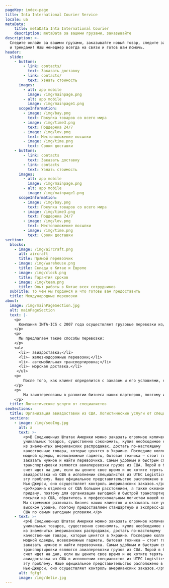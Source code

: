 ```yaml
---
pageKey: index-page
title: Inta International Courier Service
locale: ua
metaData:
    title: metaData Inta International Courier
    description: metaData за вашими грузами, заказывайте
description: >-
  Следите онлайн за вашими грузами, заказывайте новый товар, следите за скидками
  и трендами! Наш менеджер всегда на связи и готов вам помочь.
header:
  slide:
    - buttons:
        - link: contacts/
          text: Заказать доставку
        - link: contacts/
          text: Узнать стоимость
      images:
        - alt: app mobile
          image: /img/mainpage.png
        - alt: app mobile
          image: /img/mainpage1.png
      scopeInformation:
        - image: /img/bay.png
          text: Покупка товаров со всего мира
        - image: /img/time3.png
          text: Поддержка 24/7
        - image: /img/lov.png
          text: Местоположение посылки
        - image: /img/time.png
          text: Сроки доставки
    - buttons:
        - link: contacts
          text: Заказать доставку
        - link: contacts
          text: Узнать стоимость
      images:
        - alt: app mobile
          image: /img/mainpage.png
        - alt: app mobile
          image: /img/mainpage1.png
      scopeInformation:
        - image: /img/bay.png
          text: Покупка товаров со всего мира
        - image: /img/time3.png
          text: Поддержка 24/7
        - image: /img/lov.png
          text: Местоположение посылки
        - image: /img/time.png
          text: Сроки доставки
section:
  blocks:
    - image: /img/aircraft.png
      alt: aircraft
      title: Прямой перевозчик
    - image: /img/warehouse.png
      title: Склады в Китае и Европе
    - image: /img/clock.png
      title: Гарантия сроков
    - image: /img/team.png
      title: Опыт работы в Китае всех сотрудников
  subTitle: то чем мы гордимся и что готовы вам предоставить
  title: Международные перевозки
about:
  image: /img/mainPageSection.jpg
  alt: mainPageSection
  text: |-
    <p>
      Компания INTA-ICS с 2007 года осуществляет грузовые перевозки из/в Украину, страны Европы, Азии, США. Мы предлагаем своим клиентам профессиональную логистику, гибкие цены и качественный сервис. Наша команда профессионалов берется за задачи любой сложности, предлагая современные и выгодные решения по перевозке грузов по всему миру. В нашей досягаемости все крупнейшие и популярнейшие рынки: Китай, Гонконг, США, Европа, Турция, Индия, Тайвань и другие.
    </p>
    <p>    
      Мы предлагаем такие способы перевозки:
    </p>
    <ul>
      <li>- авиадоставка;</li>
      <li>- железнодорожные перевозки;</li>
      <li>- автомобильная транспортировка;</li>
      <li>- морская доставка.</li>
     </ul>
    <p>
        После того, как клиент определится с заказом и его условиями, наши логисты приготовят самый выгодный маршрут следования — доступный, безопасный и краткий. Благодаря сети представительств по всему миру и сотрудничеству с крупными транспортными компаниями, мы отладили процессы перевозки грузов из/в Украину и другие страны.
    </p>
    <p>
        Мы заинтересованы в развитии бизнеса наших партнеров, поэтому используем все возможности, чтобы предоставить качественный сервис.
    </p>
  title: Логистические услуги от специалистов
seoSections:
  title: Организация авиадоставки из США. Логистические услуги от специалистов
  sections:
    - image: /img/seoImg.jpg
      alt: a
      text: >-
        <p>В Соединенных Штатах Америки можно заказать огромное количество
        уникальных товаров, существенно сэкономить, купив необходимое на одной
        из знаменитых американских распродажах, достать по-настоящему
        качественные товары, которые ценятся в Украине. Последние коллекции
        модной одежды, всевозможные гаджеты, бытовая техника — стоит только
        заказать нужное и найти перевозчика. Самым удобным и быстрым способом
        транспортировки являются авиаперевозки грузов из США. Порой в бизнесе
        счет идет на дни, если вы цените свое время и не хотите терять момент,
        авиадоставка из США в исполнении специалистов из UTEC Logistics решит
        эту проблему. Наше официальное представительство расположено в
        Нью-Джерси, оно осуществляет контроль американских заказов.</p>
        <p>Украина отделена от США большим расстоянием, а также океаном в
        придачу, поэтому для организации выгодной и быстрой транспортировки
        посылки из США, обратитесь к профессиональным логистам нашей компании.
        Мы стремимся развивать бизнес наших клиентов и оказывать все услуги на
        высоком уровне, поэтому предоставляем стандартную и экспресс-доставку из
        США по самым выгодным условиям.</p>
    - text: >-
        <p>В Соединенных Штатах Америки можно заказать огромное количество
        уникальных товаров, существенно сэкономить, купив необходимое на одной
        из знаменитых американских распродажах, достать по-настоящему
        качественные товары, которые ценятся в Украине. Последние коллекции
        модной одежды, всевозможные гаджеты, бытовая техника — стоит только
        заказать нужное и найти перевозчика. Самым удобным и быстрым способом
        транспортировки являются авиаперевозки грузов из США. Порой в бизнесе
        счет идет на дни, если вы цените свое время и не хотите терять момент,
        авиадоставка из США в исполнении специалистов из UTEC Logistics решит
        эту проблему. Наше официальное представительство расположено в
        Нью-Джерси, оно осуществляет контроль американских заказов.</p>
      alt: fgfgf
      image: /img/deliv.jpg
---
```

